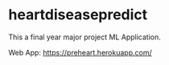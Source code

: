 # heartdiseasepredict

This a final year major project ML Application.

Web App: https://preheart.herokuapp.com/
